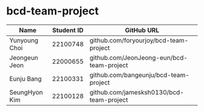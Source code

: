 # bcd-team-project

|Name |Student ID| GitHub URL|  
|---|---|---|
|Yunyoung Choi |22100748 |github.com/foryourjoy/bcd-team-project|  
|Jeongeun Jeon |22000655 |github.com/JeonJeong-eun/bcd-team-project|
|Eunju Bang |22100331 |github.com/bangeunju/bcd-team-project|
|SeungHyon Kim |22100128 |github.com/jamesksh0130/bcd-team-project|